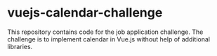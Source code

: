 # vuejs-calendar-challenge
This repository contains code for the job application challenge. The challenge is to implement calendar in Vue.js without help of additional libraries.
